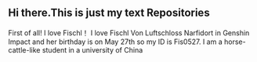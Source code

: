 ## Hi there.This is just my text Repositories
First of all!
I love Fischl！
I love Fischl Von Luftschloss Narfidort in Genshin Impact and her birthday is on May 27th so my ID is Fis0527.
I am a horse-cattle-like student in a university of China 
